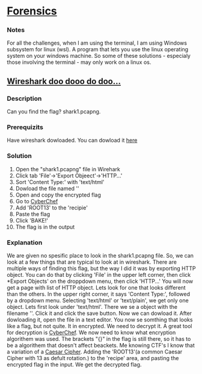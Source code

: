 # [Forensics](https://play.picoctf.org/practice?category=4&page=1)

### Notes
For all the challenges, when I am using the terminal, I am using Windows subsystem for linux (wsl). A program that lets you use the linux operating system on your windows machine. So some of these solutions - especialy those involving the terminal - may only work on a linux os.

## [Wireshark doo dooo do doo...](https://play.picoctf.org/practice/challenge/115?category=4&page=1)
### Description
Can you find the flag? shark1.pcapng.
### Prerequizits
Have wireshark dowloaded. You can dowload it [here](https://www.wireshark.org/download.html)
### Solution
1. Open the "shark1.pcapng" file in Wirehark
2. Click tab 'File'->'Export Objeect'->'HTTP...'
3. Sort 'Content Type:' with 'text/html'
4. Dowload the file named '\'
5. Open and copy the encrypted flag
6. Go to [CyberChef](https://gchq.github.io/CyberChef/)
7. Add 'ROOT13' to the 'recipie'
8. Paste the flag
9. Click 'BAKE!'
10. The flag is in the output

### Explanation
We are given no spesific place to look in the shark1.pcapng file. So, we can look at a few things that are typical to look at in wireshark. There are multiple ways of finding this flag, but the way I did it was by exporting HTTP object. You can do that by clicking 'File' in the upper left corner, then click *Export Objects' on the droppdown menu, then click 'HTTP...' You will now get a page with list of HTTP object. Lets look for one that looks different than the others. In the upper right corner, it says 'Content Type:', followed by a dropdown menu. Selecting 'text/html' or 'text/plain', we get only one object. Lets first look under 'text/html'. There we se a object with the filename '\'. Click it and click the save button. Now we can dowload it. After dowloading it, open the file in a text editor. You now se somthing that looks like a flag, but not quite. It in encrypted. We need to decrypt it. A great tool for decryption is [CyberChef](https://gchq.github.io/CyberChef/). We now need to know what encryption algorithem was used. The brackets "{}" in the flag is still there, so it has to be a algorithem that doesn't affect beackets. Me knowing CTF's I know that a variation of a [Caesar Cipher](https://en.wikipedia.org/wiki/Caesar_cipher). Adding the 'ROOT13'(a common Caesar Cipher with 13 as defult rotation.) to the 'recipe' area, and pasting the encrypted flag in the input. We get the decrypted flag.
